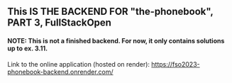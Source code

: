 ## This IS THE BACKEND FOR "the-phonebook", PART 3, FullStackOpen

#### NOTE: This is not a finished backend. For now, it only contains solutions up to ex. 3.11.

Link to the online application (hosted on render): https://fso2023-phonebook-backend.onrender.com/ 
